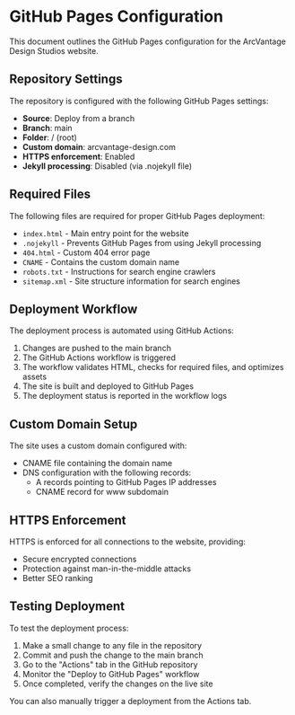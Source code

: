 # GitHub Pages Configuration

This document outlines the GitHub Pages configuration for the ArcVantage Design Studios website.

## Repository Settings

The repository is configured with the following GitHub Pages settings:

- **Source**: Deploy from a branch
- **Branch**: main
- **Folder**: / (root)
- **Custom domain**: arcvantage-design.com
- **HTTPS enforcement**: Enabled
- **Jekyll processing**: Disabled (via .nojekyll file)

## Required Files

The following files are required for proper GitHub Pages deployment:

- `index.html` - Main entry point for the website
- `.nojekyll` - Prevents GitHub Pages from using Jekyll processing
- `404.html` - Custom 404 error page
- `CNAME` - Contains the custom domain name
- `robots.txt` - Instructions for search engine crawlers
- `sitemap.xml` - Site structure information for search engines

## Deployment Workflow

The deployment process is automated using GitHub Actions:

1. Changes are pushed to the main branch
2. The GitHub Actions workflow is triggered
3. The workflow validates HTML, checks for required files, and optimizes assets
4. The site is built and deployed to GitHub Pages
5. The deployment status is reported in the workflow logs

## Custom Domain Setup

The site uses a custom domain configured with:

- CNAME file containing the domain name
- DNS configuration with the following records:
  - A records pointing to GitHub Pages IP addresses
  - CNAME record for www subdomain

## HTTPS Enforcement

HTTPS is enforced for all connections to the website, providing:
- Secure encrypted connections
- Protection against man-in-the-middle attacks
- Better SEO ranking

## Testing Deployment

To test the deployment process:

1. Make a small change to any file in the repository
2. Commit and push the change to the main branch
3. Go to the "Actions" tab in the GitHub repository
4. Monitor the "Deploy to GitHub Pages" workflow
5. Once completed, verify the changes on the live site

You can also manually trigger a deployment from the Actions tab.